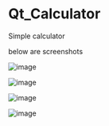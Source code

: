 # Qt_Calculator



Simple calculator

below are screenshots

![image](https://user-images.githubusercontent.com/121168135/211835817-e842cce2-4f8f-44f1-bdb2-eb33a1f7a92e.png)

![image](https://user-images.githubusercontent.com/121168135/211836122-c2822211-963c-406c-93bd-60f642a1a8e4.png)

![image](https://user-images.githubusercontent.com/121168135/211836299-fd54f8b5-7a60-4d97-8636-f6cd7da06db0.png)

![image](https://user-images.githubusercontent.com/121168135/211836460-62ffaef1-7bb6-42d0-9a82-77aef3810969.png)

